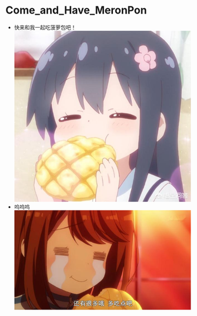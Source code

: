 # Come_and_Have_MeronPon
 
* 快来和我一起吃菠萝包吧！
![Image text](Plots_of_Daniel/113e20008e27ed68ff9c6.jpeg)
* 呜呜呜
![Image text](Plots_of_Daniel/e4fe06b2d63a4140acc0fa38ee263a0b.jpeg)

